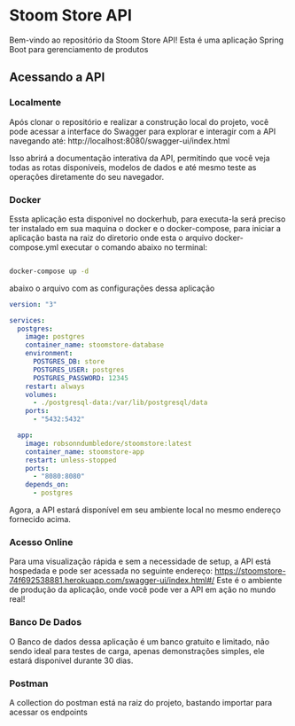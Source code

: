 # Stoom Store API

Bem-vindo ao repositório da Stoom Store API! Esta é uma aplicação Spring Boot para gerenciamento de produtos

## Acessando a API

### Localmente

Após clonar o repositório e realizar a construção local do projeto, você pode acessar a interface do Swagger para explorar e interagir com a API navegando até: http://localhost:8080/swagger-ui/index.html

Isso abrirá a documentação interativa da API, permitindo que você veja todas as rotas disponíveis, modelos de dados e até mesmo teste as operações diretamente do seu navegador.

### Docker

Essta aplicação esta disponivel no dockerhub, para executa-la será preciso ter instalado em sua maquina o docker e o docker-compose, para iniciar a aplicação basta na raiz do diretorio onde esta o arquivo 
docker-compose.yml executar o comando abaixo no terminal:
```sh

docker-compose up -d

```
abaixo o arquivo com as configurações dessa aplicação

```yml
version: "3"

services:
  postgres:
    image: postgres
    container_name: stoomstore-database
    environment:
      POSTGRES_DB: store
      POSTGRES_USER: postgres
      POSTGRES_PASSWORD: 12345
    restart: always
    volumes:
      - ./postgresql-data:/var/lib/postgresql/data
    ports:
      - "5432:5432"

  app:
    image: robsonndumbledore/stoomstore:latest
    container_name: stoomstore-app
    restart: unless-stopped
    ports:
      - "8080:8080"
    depends_on:
      - postgres

```
Agora, a API estará disponível em seu ambiente local no mesmo endereço fornecido acima.
### Acesso Online
Para uma visualização rápida e sem a necessidade de setup, a API está hospedada e pode ser acessada no seguinte endereço:
https://stoomstore-74f692538881.herokuapp.com/swagger-ui/index.html#/
Este é o ambiente de produção da aplicação, onde você pode ver a API em ação no mundo real!

### Banco De Dados

O Banco de dados dessa aplicação é um banco gratuito e limitado, não sendo ideal para testes de carga, apenas demonstrações simples, ele estará disponivel durante 30 dias.

### Postman
A collection do postman está na raiz do projeto, bastando importar para acessar os endpoints

